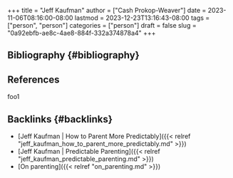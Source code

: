 +++
title = "Jeff Kaufman"
author = ["Cash Prokop-Weaver"]
date = 2023-11-06T08:16:00-08:00
lastmod = 2023-12-23T13:16:43-08:00
tags = ["person", "person"]
categories = ["person"]
draft = false
slug = "0a92ebfb-ae8c-4ae8-884f-332a374878a4"
+++

## Bibliography {#bibliography}

## References

<style>.csl-entry{text-indent: -1.5em; margin-left: 1.5em;}</style><div class="csl-bib-body">
</div>

foo1


## Backlinks {#backlinks}

-   [Jeff Kaufman | How to Parent More Predictably]({{< relref "jeff_kaufman_how_to_parent_more_predictably.md" >}})
-   [Jeff Kaufman | Predictable Parenting]({{< relref "jeff_kaufman_predictable_parenting.md" >}})
-   [On parenting]({{< relref "on_parenting.md" >}})
